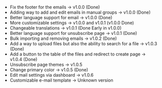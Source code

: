 -   Fix the footer for the emails -> v1.0.0 (Done)
-   Adding way to add and edit emails in manual groups -> v1.0.0 (Done)
-   Better language support for email -> v1.0.0 (Done)
-   More customizable settings -> v1.0.0 and v1.0.1 (v1.0.0 Done)
-   Changeable translations -> v1.0.1 (Done Early in v1.0.0)
-   Better language support for unsubscribe page -> v1.0.1 (Done)
-   Bulk importing and removing emails -> v1.0.2 (Done)
-   Add a way to upload files but also the ability to search for a file -> v1.0.3 (Done)
-   Add a button to the table of the files and redirect to create page -> v1.0.4 (Done)
-   Unsubscribe page themes -> v1.0.5
-   Change primary color -> v1.0.5 (Done)
-   Edit mail settings via dashboard -> v1.0.6
-   Customizable e-mail template -> Unknown version
